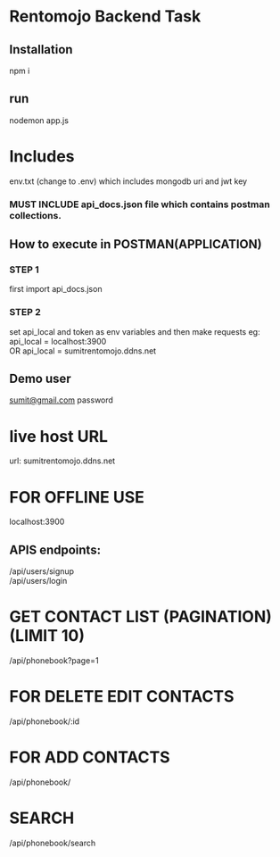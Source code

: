 # Rentomojo Backend Task

## Installation
npm i

## run
nodemon app.js

# Includes
   env.txt (change to .env) which includes mongodb uri and jwt key 
   ### MUST INCLUDE  api_docs.json file which contains postman collections.

## How to execute in POSTMAN(APPLICATION)

### STEP 1
first import api_docs.json

### STEP 2
set api_local and token as env variables and then make requests
eg: api_local = localhost:3900  
OR api_local = sumitrentomojo.ddns.net
## Demo user
sumit@gmail.com
password


# live host URL
url: sumitrentomojo.ddns.net

# FOR OFFLINE USE 
localhost:3900

##  APIS endpoints:
/api/users/signup  
/api/users/login

# GET CONTACT LIST (PAGINATION) (LIMIT 10)
/api/phonebook?page=1

# FOR DELETE EDIT  CONTACTS
/api/phonebook/:id

# FOR ADD CONTACTS
/api/phonebook/

# SEARCH
/api/phonebook/search
